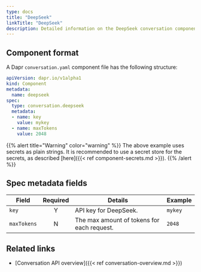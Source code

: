 ```yaml
---
type: docs
title: "DeepSeek"
linkTitle: "DeepSeek"
description: Detailed information on the DeepSeek conversation component
---
```


## Component format

A Dapr `conversation.yaml` component file has the following structure:

```yaml
apiVersion: dapr.io/v1alpha1
kind: Component
metadata:
  name: deepseek
spec:
  type: conversation.deepseek
  metadata:
  - name: key
    value: mykey
  - name: maxTokens
    value: 2048
```

{{% alert title="Warning" color="warning" %}}
The above example uses secrets as plain strings. It is recommended to use a secret store for the secrets, as described [here]({{< ref component-secrets.md >}}).
{{% /alert %}}

## Spec metadata fields

| Field              | Required | Details | Example |
|--------------------|:--------:|---------|---------|
| `key`   | Y | API key for DeepSeek. | `mykey` |
| `maxTokens` | N | The max amount of tokens for each request.  | `2048` |

## Related links

- [Conversation API overview]({{< ref conversation-overview.md >}})